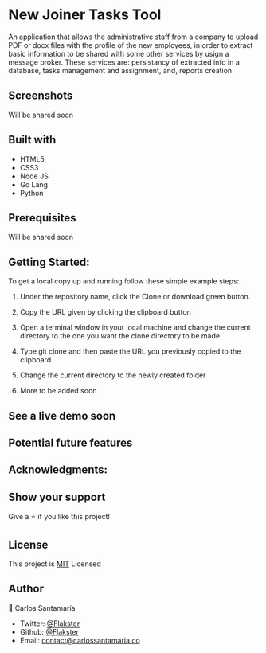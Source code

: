 # New Joiner Tasks Tool

An application that allows the administrative staff from a company to upload PDF or docx files with the profile of the new employees, in order to extract basic information to be shared with some other services by usign a message broker. These services are: persistancy of extracted info in a database, tasks management and assignment, and, reports creation.

## Screenshots

Will be shared soon

## Built with

  * HTML5
  * CSS3
  * Node JS
  * Go Lang
  * Python
  
## Prerequisites

Will be shared soon

## Getting Started:

To get a local copy up and running follow these simple example steps:

1. Under the repository name, click the Clone or download green button.

2. Copy the URL given by clicking the clipboard button

3. Open a terminal window in your local machine and change the current directory to the one you
   want the clone directory to be made.

4. Type  git clone and then paste the URL you previously copied to the clipboard

5. Change the current directory to the newly created folder

6. More to be added soon

## See a live demo soon


## Potential future features


## Acknowledgments:

 
## Show your support
Give a ⭐️ if you like this project!
 
## License
This project is [MIT](https://github.com/Flakster/New-Joiner-Tasks-Tool/blob/main/LICENSE) Licensed

## Author
👤 Carlos Santamaría

* Twitter: [@Flakster ](https://twitter.com/Flakster )
* Github: [@Flakster](https://github.com/Flakster)
* Email: contact@carlossantamaria.co
